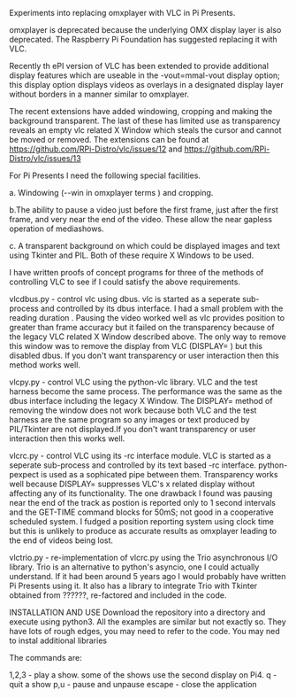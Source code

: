 Experiments into replacing omxplayer with VLC in Pi Presents.

omxplayer is deprecated because the underlying OMX display layer is also deprecated. The Raspberry Pi Foundation has suggested replacing it with VLC.

Recently th ePI version of VLC has been extended to provide additional display features which are useable in the -vout=mmal-vout display option; this display option displays videos as overlays in a designated display layer without borders in a manner similar to omxplayer.

The recent extensions have added windowing, cropping and making the background transparent. The last of these has limited use as transparency reveals an empty vlc related X Window which steals the cursor and cannot be moved or removed. The extensions can be found at https://github.com/RPi-Distro/vlc/issues/12 and https://github.com/RPi-Distro/vlc/issues/13

For Pi Presents I need the following special facilities.

a. Windowing (--win in omxplayer terms ) and cropping.

b.The ability to pause a video just before the first frame, just after the first frame, and very near the end of the video. These allow the near gapless operation of mediashows.

c. A transparent background on which could be displayed images and text using Tkinter and PIL. Both of these require X Windows to be used.

I have written proofs of concept programs for three of the methods of controlling VLC to see if I could satisfy the above requirements.  

vlcdbus.py - control vlc using dbus. vlc is started as a seperate sub-process and controlled by its dbus interface. I had a small problem with the reading duration . Pausing the video worked well as vlc provides position to greater than frame accuracy but it failed on the transparency because of the legacy VLC related X Window described above. The only way to remove this window was to remove the display from VLC (DISPLAY= ) but this disabled dbus. If you don't want transparency or user interaction then this method works well.

vlcpy.py - control VLC using the python-vlc library.  VLC and the test harness become the same process. The performance was the same as the dbus interface including the legacy X Window. The DISPLAY= method of removing the window does not work because both VLC and the test harness are the same program so any images or text produced by PIL/Tkinter are not displayed.If you don't want transparency or user interaction then this works well.

vlcrc.py - control VLC using its -rc interface module. VLC is started as a seperate sub-process and controlled by its text based -rc interface. python-pexpect is used as a sophicated pipe between them. Transparency works well because DISPLAY= suppresses VLC's x related display without affecting any of its functionality. The one drawback I found was pausing near the end of the track as postion is reported only to 1 second intervals and the GET-TIME command blocks for 50mS; not good in a cooperative scheduled system. I fudged a position reporting system using clock time but this is unlikely to produce as accurate results as omxplayer leading to the end of videos being lost.

vlctrio.py -  re-implementation of vlcrc.py using the Trio asynchronous I/O library. Trio is an alternative to python's asyncio, one I could actually understand. If it had been around 5 years ago I would probably have written Pi Presents using it.  It also has a library to integrate Trio with Tkinter obtained from ??????, re-factored and included in the code.

INSTALLATION AND USE
Download the repository into a directory and execute using python3. All the examples are similar but not exactly so. They have lots of rough edges, you may need to refer to the code. You may ned to instal additional libraries

The commands are:

1,2,3 - play a show. some of the shows use the second display on Pi4.
q - quit a show
p,u - pause and unpause
escape - close the application

